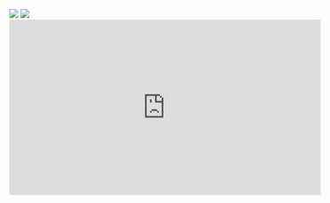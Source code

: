 <img src=/pix/pig-butcher1.avif>

<img src=/pix/pig-butcher2.avif>

<iframe width="560" height="315" src="https://www.youtube.com/embed/iSvDXDCcBt0?si=uuLwfw57z_15p3Z1" title="YouTube video player" frameborder="0" allow="accelerometer; autoplay; clipboard-write; encrypted-media; gyroscope; picture-in-picture; web-share" referrerpolicy="strict-origin-when-cross-origin" allowfullscreen></iframe>
